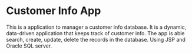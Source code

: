 # Customer Info App
This is a application to manager a customer info database. 
It is a dynamic, data-driven application that keeps track of customer info. 
The app is able search, create, update, delete the records in the database.
Using JSP and Oracle SQL server.
